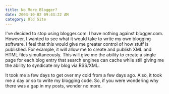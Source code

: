```yaml
---
title: No More Blogger?
date: 2003-10-02 09:43:22 AM
category: Old Site
---
```


I've decided to stop using blogger.com. I have nothing against blogger.com. However, I wanted to see what it would take to write my own blogging software. I feel that this would give me greater control of how stuff is published. For example, it will allow me to create and publish XML and HTML files simultaneously. This will give me the ability to create a single page for each blog entry that search engines can cache while still giving me the ability to syndicate my blog via RSS/XML.

It took me a few days to get over my cold from a few days ago. Also, it took me a day or so to write my blogging code. So, if you were wondering why there was a gap in my posts, wonder no more.
